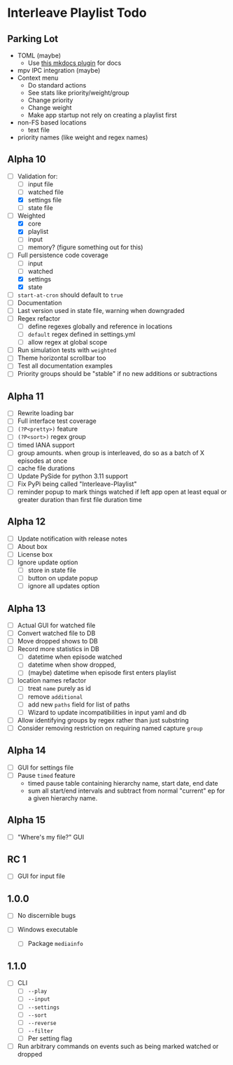 # Interleave Playlist Todo

## Parking Lot

* TOML (maybe)
  * Use [this mkdocs plugin](https://github.com/yacir/markdown-fenced-code-tabs) for docs
* mpv IPC integration (maybe)
* Context menu
  * Do standard actions
  * See stats like priority/weight/group
  * Change priority
  * Change weight
  * Make app startup not rely on creating a playlist first
* non-FS based locations
  * text file
* priority names (like weight and regex names)

## Alpha 10

* [ ] Validation for:
  * [ ] input file
  * [ ] watched file
  * [x] settings file
  * [ ] state file
* [ ] Weighted
  * [x] core
  * [x] playlist
  * [ ] input
  * [ ] memory? (figure something out for this)
* [ ] Full persistence code coverage
  * [ ] input
  * [ ] watched
  * [x] settings
  * [x] state
* [ ] `start-at-cron` should default to `true`
* [ ] Documentation
* [ ] Last version used in state file, warning when downgraded
* [ ] Regex refactor
  * [ ] define regexes globally and reference in locations
  * [ ] `default` regex defined in settings.yml
  * [ ] allow regex at global scope
* [ ] Run simulation tests with `weighted`
* [ ] Theme horizontal scrollbar too
* [ ] Test all documentation examples
* [ ] Priority groups should be "stable" if no new additions or subtractions

## Alpha 11

- [ ] Rewrite loading bar
- [ ] Full interface test coverage
- [ ] `(?P<pretty>)` feature
- [ ] `(?P<sort>)` regex group
- [ ] timed IANA support
- [ ] group amounts. when  group is interleaved, do so as a batch of X episodes at once
- [ ] cache file durations
- [ ] Update PySide for python 3.11 support
- [ ] Fix PyPi being called "Interleave-Playlist"
- [ ] reminder popup to mark things watched if left app open at least equal or greater duration than first file
duration time

## Alpha 12

- [ ] Update notification with release notes
- [ ] About box
- [ ] License box
- [ ] Ignore update option
  - [ ] store in state file
  - [ ] button on update popup
  - [ ] ignore all updates option

## Alpha 13

- [ ] Actual GUI for watched file
- [ ] Convert watched file to DB
- [ ] Move dropped shows to DB
- [ ] Record more statistics in DB
  - [ ] datetime when episode watched
  - [ ] datetime when show dropped,
  - [ ] (maybe) datetime when episode first enters playlist
- [ ] location names refactor
  - [ ] treat `name` purely as id
  - [ ] remove `additional`
  - [ ] add new `paths` field for list of paths
  - [ ] Wizard to update incompatibilities in input yaml and db
- [ ] Allow identifying groups by regex rather than just substring
- [ ] Consider removing restriction on requiring named capture `group`

## Alpha 14

- [ ] GUI for settings file
- [ ] Pause `timed` feature
  * timed pause table containing hierarchy name, start date, end date
  * sum all start/end intervals and subtract from normal "current" ep for a given hierarchy name.

## Alpha 15

- [ ] "Where's my file?" GUI

## RC 1

- [ ] GUI for input file

## 1.0.0

- [ ] No discernible bugs

- [ ] Windows executable
  - [ ] Package `mediainfo`

## 1.1.0

- [ ] CLI
  - [ ] `--play`
  - [ ] `--input`
  - [ ] `--settings`
  - [ ] `--sort`
  - [ ] `--reverse`
  - [ ] `--filter`
  - [ ] Per setting flag
- [ ] Run arbitrary commands on events such as being marked watched or dropped
